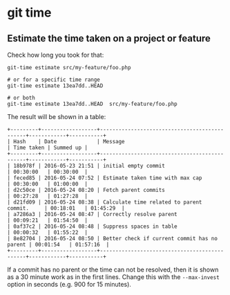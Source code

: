 # git time

## Estimate the time taken on a project or feature

Check how long you took for that:

    git-time estimate src/my-feature/foo.php
    
    # or for a specific time range
    git-time estimate 13ea7dd..HEAD
    
    # or both
    git-time estimate 13ea7dd..HEAD  src/my-feature/foo.php


The result will be shown in a table:

    +---------+------------------+----------------------------------------------+------------+-----------+
    | Hash    | Date             | Message                                      | Time taken | Summed up |
    +---------+------------------+----------------------------------------------+------------+-----------+
    | 18b978f | 2016-05-23 21:51 | initial empty commit                         | 00:30:00   | 00:30:00  |
    | feced85 | 2016-05-24 07:52 | Estimate taken time with max cap             | 00:30:00   | 01:00:00  |
    | d2c50ce | 2016-05-24 08:20 | Fetch parent commits                         | 00:27:28   | 01:27:28  |
    | d21fd09 | 2016-05-24 08:38 | Calculate time related to parent commit.     | 00:18:01   | 01:45:29  |
    | a7286a3 | 2016-05-24 08:47 | Correctly resolve parent                     | 00:09:21   | 01:54:50  |
    | 0af37c2 | 2016-05-24 08:48 | Suppress spaces in table                     | 00:00:32   | 01:55:22  |
    | 8e82704 | 2016-05-24 08:50 | Better check if current commit has no parent | 00:01:54   | 01:57:16  |
    +---------+------------------+----------------------------------------------+------------+-----------+

If a commit has no parent or the time can not be resolved, then it is shown as a 30 minute work as in the first lines.
Change this with the `--max-invest` option in seconds (e.g. 900 for 15 minutes). 